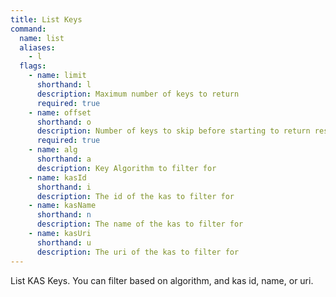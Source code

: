 ```yaml
---
title: List Keys
command:
  name: list
  aliases:
    - l
  flags:
    - name: limit
      shorthand: l
      description: Maximum number of keys to return
      required: true
    - name: offset
      shorthand: o
      description: Number of keys to skip before starting to return results
      required: true
    - name: alg
      shorthand: a
      description: Key Algorithm to filter for
    - name: kasId
      shorthand: i
      description: The id of the kas to filter for
    - name: kasName
      shorthand: n
      description: The name of the kas to filter for
    - name: kasUri
      shorthand: u
      description: The uri of the kas to filter for
---
```


List KAS Keys. You can filter based on algorithm, and kas id, name, or uri.
